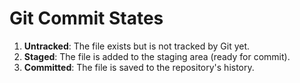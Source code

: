 # Git Commit States
1. **Untracked**: The file exists but is not tracked by Git yet.
2. **Staged**: The file is added to the staging area (ready for commit).
3. **Committed**: The file is saved to the repository's history.
